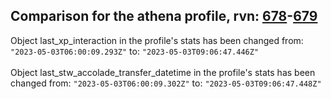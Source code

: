 ## Comparison for the athena profile, rvn: [678](https://github.com/PRO100KatYT/FortniteProfileRevisions/tree/main/profiles/athena/678%20athena.json)-[679](https://github.com/PRO100KatYT/FortniteProfileRevisions/tree/main/profiles/athena/679%20athena.json)

Object last_xp_interaction in the profile's stats has been changed from: `"2023-05-03T06:00:09.293Z"` to: `"2023-05-03T09:06:47.446Z"`
<br><br>
Object last_stw_accolade_transfer_datetime in the profile's stats has been changed from: `"2023-05-03T06:00:09.302Z"` to: `"2023-05-03T09:06:47.448Z"`
<br><br>
